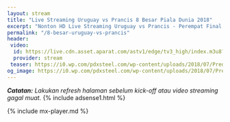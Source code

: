 ```yaml
---
layout: stream
title: "Live Streaming Uruguay vs Prancis 8 Besar Piala Dunia 2018"
excerpt: "Nonton HD Live Streaming Uruguay vs Prancis - Perempat Final Piala Dunia 2018"
permalink: "/8-besar-uruguay-vs-prancis"
header:
 video:
  id: https://live.cdn.asset.aparat.com/astv1/edge/tv3_high/index.m3u8?wmsAuthSign=618ec5a28a2ec620ac62d63c3f7124bd
  provider: stream
 teaser: https://i0.wp.com/pdxsteel.com/wp-content/uploads/2018/07/Prediksi-Skor-Uruguay-Vs-Prancis-6-Juli-2018-1.jpg?resize=320,160
og_image: https://i0.wp.com/pdxsteel.com/wp-content/uploads/2018/07/Prediksi-Skor-Uruguay-Vs-Prancis-6-Juli-2018-1.jpg?resize=720,360
---
```

_**Catatan:** Lakukan refresh halaman sebelum kick-off atau video streaming gagal muat._
{% include adsense1.html %}

{% include mx-player.md %}
